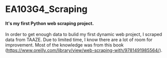 # EA103G4_Scraping
#### It's my first Python web scraping project.
In order to get enough data to bulid my first dynamic web project,  I scraped data from TAAZE. 
Due to limited time, I know there are a lot of room for improvement.
Most of the knowledge was from this book (https://www.oreilly.com/library/view/web-scraping-with/9781491985564/).
